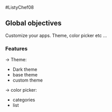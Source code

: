 #ListyChef08

## Global objectives

Customize your apps.
Theme, color picker etc ...

### Features

-> Theme:
- Dark theme
- base theme
- custom theme

-> color picker:
- categories
- list